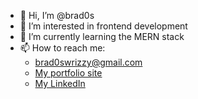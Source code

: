 - 👋 Hi, I’m @brad0s
- 👀 I’m interested in frontend development
- 🌱 I’m currently learning the MERN stack
- 📫 How to reach me: 
  - brad0swrizzy@gmail.com
  - [My portfolio site](https://bradenwrightportfolio.gatsbyjs.io/)
  - [My LinkedIn](https://www.linkedin.com/in/wright-braden/)

<!---
brad0s/brad0s is a ✨ special ✨ repository because its `README.md` (this file) appears on your GitHub profile.
You can click the Preview link to take a look at your changes.
--->

